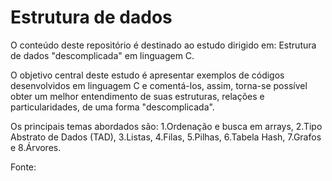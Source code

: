 # Estrutura de dados
O conteúdo deste repositório é destinado ao estudo dirigido em: Estrutura de dados "descomplicada" em linguagem C.

O objetivo central deste estudo é apresentar exemplos de códigos desenvolvidos em linguagem C e comentá-los, assim, torna-se possível obter um melhor entendimento de suas estruturas, relações e particularidades, de uma forma "descomplicada".

Os principais temas abordados são: 1.Ordenação e busca em arrays, 2.Tipo Abstrato de Dados (TAD), 3.Listas, 4.Filas, 5.Pilhas, 6.Tabela Hash, 7.Grafos e 8.Árvores.

Fonte:
